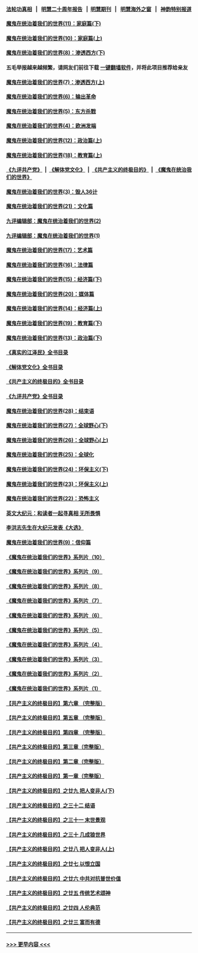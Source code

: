 #### [法轮功真相](https://github.com/gfw-breaker/truth/blob/master/README.md?t=0) &nbsp;&nbsp;|&nbsp;&nbsp; [明慧二十周年报告](https://github.com/gfw-breaker/mh-reports/blob/master/README.md?t=0) &nbsp;&nbsp;|&nbsp;&nbsp;[明慧期刊](https://github.com/gfw-breaker/mh-qikan) &nbsp;&nbsp;|&nbsp;&nbsp; [明慧海外之窗](https://github.com/gfw-breaker/mh-news/blob/master/README.md?t=0) &nbsp;&nbsp;|&nbsp;&nbsp; [神韵特别报道](https://github.com/gfw-breaker/mh-news/blob/master/shenyun.md?t=0)
#### [魔鬼在统治着我们的世界(11)：家庭篇(下)](../pages/nsc422/n10440961.md?t=12041250) 
#### [魔鬼在统治着我们的世界(10)：家庭篇(上)](../pages/nsc422/n10435448.md?t=12041250) 
#### [魔鬼在统治着我们的世界(8)：渗透西方(下)](../pages/nsc422/n10429603.md?t=12041250) 
#### 五毛举报越来越频繁，请网友们前往下载 [一键翻墙软件](https://github.com/gfw-breaker/ssr-accounts)，并将此项目推荐给亲友
#### [魔鬼在统治着我们的世界(7)：渗透西方(上)](../pages/nsc422/n10426013.md?t=12041250) 
#### [魔鬼在统治着我们的世界(6)：输出革命](../pages/nsc422/n10421536.md?t=12041250) 
#### [魔鬼在统治着我们的世界(5)：东方杀戮](../pages/nsc422/n10417707.md?t=12041250) 
#### [魔鬼在统治着我们的世界(4)：欧洲发端](../pages/nsc422/n10414890.md?t=12041250) 
#### [魔鬼在统治着我们的世界(12)：政治篇(上)](../pages/nsc422/n10444576.md?t=12041250) 
#### [魔鬼在统治着我们的世界(18)：教育篇(上)](../pages/nsc422/n10526970.md?t=12041250) 
#### [《九评共产党》](https://github.com/begood0513/9ping.md/blob/master/README.md) &nbsp;|&nbsp; [《解体党文化》](../../../../jtdwh.md/blob/master/README.md)  &nbsp;|&nbsp; [《共产主义的终极目的》](../../../../gczydzjmd.md/blob/master/README.md) &nbsp;|&nbsp; [《魔鬼在统治我们的世界》](../../../../mgztzwmdsj.md/blob/master/README.md) 
#### [魔鬼在统治着我们的世界(3)：毁人36计](../pages/nsc422/n10411583.md?t=12041250) 
#### [魔鬼在统治着我们的世界(21)：文化篇](../pages/nsc422/n10597706.md?t=12041250) 
#### [九评编辑部：魔鬼在统治着我们的世界(2)](../pages/nsc422/n10410036.md?t=12041250) 
#### [九评编辑部：魔鬼在统治着我们的世界(1)](../pages/nsc422/n10406825.md?t=12041250) 
#### [魔鬼在统治着我们的世界(17)：艺术篇](../pages/nsc422/n10499093.md?t=12041250) 
#### [魔鬼在统治着我们的世界(16)：法律篇](../pages/nsc422/n10485969.md?t=12041250) 
#### [魔鬼在统治着我们的世界(15)：经济篇(下)](../pages/nsc422/n10469975.md?t=12041250) 
#### [魔鬼在统治着我们的世界(20)：媒体篇](../pages/nsc422/n10586579.md?t=12041250) 
#### [魔鬼在统治着我们的世界(14)：经济篇(上)](../pages/nsc422/n10457370.md?t=12041250) 
#### [魔鬼在统治着我们的世界(19)：教育篇(下)](../pages/nsc422/n10564808.md?t=12041250) 
#### [魔鬼在统治着我们的世界(13)：政治篇(下)](../pages/nsc422/n10448270.md?t=12041250) 
#### [《真实的江泽民》全书目录](../pages/nsc422/n13721399.md?t=12041250) 
#### [《解体党文化》全书目录](../pages/nsc422/n13721157.md?t=12041250) 
#### [《共产主义的终极目的》全书目录](../pages/nsc422/n13721048.md?t=12041250) 
#### [《九评共产党》全书目录](../pages/nsc422/n13708085.md?t=12041250) 
#### [魔鬼在统治着我们的世界(28)：结束语](../pages/nsc422/n10936246.md?t=12041250) 
#### [魔鬼在统治着我们的世界(27)：全球野心(下)](../pages/nsc422/n10928319.md?t=12041250) 
#### [魔鬼在统治着我们的世界(26)：全球野心(上)](../pages/nsc422/n10900318.md?t=12041250) 
#### [魔鬼在统治着我们的世界(25)：全球化](../pages/nsc422/n10788205.md?t=12041250) 
#### [魔鬼在统治着我们的世界(24)：环保主义(下)](../pages/nsc422/n10695307.md?t=12041250) 
#### [魔鬼在统治着我们的世界(23)：环保主义(上)](../pages/nsc422/n10688613.md?t=12041250) 
#### [魔鬼在统治着我们的世界(22)：恐怖主义](../pages/nsc422/n10614727.md?t=12041250) 
#### [英文大纪元：和读者一起寻真相 无所畏惧](../pages/nsc422/n12542027.md?t=12041250) 
#### [李洪志先生在大纪元发表《大选》](../pages/nsc422/n12534746.md?t=12041250) 
#### [魔鬼在统治着我们的世界(9)：信仰篇](../pages/nsc422/n10432159.md?t=12041250) 
#### [《魔鬼在统治着我们的世界》系列片（10）](../pages/nsc422/n12292670.md?t=12041250) 
#### [《魔鬼在统治着我们的世界》系列片（9）](../pages/nsc422/n12290859.md?t=12041250) 
#### [《魔鬼在统治着我们的世界》系列片（8）](../pages/nsc422/n12287445.md?t=12041250) 
#### [《魔鬼在统治着我们的世界》系列片（7）](../pages/nsc422/n12283425.md?t=12041250) 
#### [《魔鬼在统治着我们的世界》系列片（6）](../pages/nsc422/n12282314.md?t=12041250) 
#### [《魔鬼在统治着我们的世界》系列片（5）](../pages/nsc422/n12281419.md?t=12041250) 
#### [《魔鬼在统治着我们的世界》系列片（4）](../pages/nsc422/n12274024.md?t=12041250) 
#### [《魔鬼在统治着我们的世界》系列片（3）](../pages/nsc422/n12271322.md?t=12041250) 
#### [《魔鬼在统治着我们的世界》系列片（2）](../pages/nsc422/n12269049.md?t=12041250) 
#### [《魔鬼在统治着我们的世界》系列片（1）](../pages/nsc422/n12267575.md?t=12041250) 
#### [【共产主义的终极目的】第六章 （完整版）](../pages/nsc422/n11428913.md?t=12041250) 
#### [【共产主义的终极目的】第五章 （完整版）](../pages/nsc422/n11428912.md?t=12041250) 
#### [【共产主义的终极目的】第四章 （完整版）](../pages/nsc422/n11428907.md?t=12041250) 
#### [【共产主义的终极目的】第三章（完整版）](../pages/nsc422/n11428848.md?t=12041250) 
#### [【共产主义的终极目的】第二章（完整版）](../pages/nsc422/n11428831.md?t=12041250) 
#### [【共产主义的终极目的】第一章（完整版）](../pages/nsc422/n11417651.md?t=12041250) 
#### [【共产主义的终极目的】之廿九 把人变非人(下)](../pages/nsc422/n11344140.md?t=12041250) 
#### [【共产主义的终极目的】之三十二 结语](../pages/nsc422/n11360535.md?t=12041250) 
#### [【共产主义的终极目的】之三十一 末世景观](../pages/nsc422/n11351129.md?t=12041250) 
#### [【共产主义的终极目的】之三十 几成狼世界](../pages/nsc422/n11348280.md?t=12041250) 
#### [【共产主义的终极目的】之廿八 把人变非人(上)](../pages/nsc422/n11340492.md?t=12041250) 
#### [【共产主义的终极目的】之廿七 以恨立国](../pages/nsc422/n11336944.md?t=12041250) 
#### [【共产主义的终极目的】之廿六 中共对抗普世价值](../pages/nsc422/n11324785.md?t=12041250) 
#### [【共产主义的终极目的】之廿五 传统艺术颂神](../pages/nsc422/n11296396.md?t=12041250) 
#### [【共产主义的终极目的】之廿四 人伦典范](../pages/nsc422/n11296397.md?t=12041250) 
#### [【共产主义的终极目的】之廿三 富而有德](../pages/nsc422/n11283598.md?t=12041250) 

----
#### [ >>> 更早内容 <<< ](../indexes/nsc422-earlier.md)
